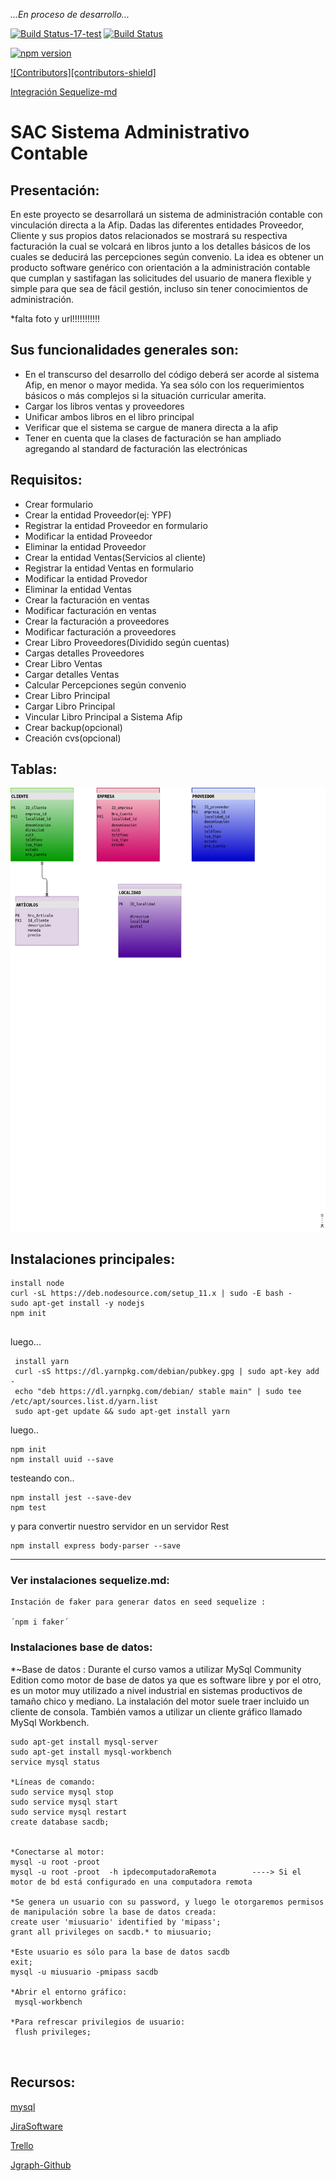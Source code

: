 _...En proceso de desarrollo..._

[![Build Status-17-test](https://travis-ci.org/nataliaMarzec/sac.svg?branch=17-testeo)](https://travis-ci.org/nataliaMarzec/sac) [![Build Status](https://travis-ci.org/nataliaMarzec/sac.svg?branch=master)](https://travis-ci.org/nataliaMarzec/sac)

[![npm version](https://badge.fury.io/js/sequelize-cli.svg)](https://badge.fury.io/js/sequelize-cli)

[![Contributors][contributors-shield]](https://github.com/nataliaMarzec/sac/graphs/contributors)



 [Integración Sequelize-md](md/sequelize.md)

# SAC Sistema Administrativo Contable

## Presentación:

 En este proyecto se desarrollará un sistema de administración contable con vinculación directa a la Afip.
 Dadas las diferentes entidades Proveedor, Cliente y sus propios datos relacionados se mostrará su respectiva facturación la cual se volcará 
en libros junto a los detalles básicos de los cuales se deducirá las percepciones según convenio.
 La idea es obtener un producto software genérico con orientación a la administración contable que cumplan y sastifagan las solicitudes
del usuario de manera flexible y simple para que sea de fácil gestión, incluso sin tener conocimientos de administración.


  *falta foto y url!!!!!!!!!!!

## Sus funcionalidades generales son:

- En el transcurso del desarrollo del código deberá ser acorde al sistema Afip, en menor o mayor medida. Ya sea
 sólo con los requerimientos básicos o más complejos si la situación curricular amerita.
- Cargar los libros ventas y proveedores 
- Unificar ambos libros en el libro principal
- Verificar que el sistema se cargue de manera directa a la afip
- Tener en cuenta que la clases de facturación se han ampliado agregando al standard de facturación las electrónicas

## Requisitos:
- Crear formulario
- Crear la entidad Proveedor(ej: YPF)
- Registrar la entidad Proveedor en formulario
- Modificar la entidad Proveedor
- Eliminar la entidad Proveedor
- Crear la entidad Ventas(Servicios al cliente)
- Registrar la entidad Ventas en formulario
- Modificar la entidad Provedor
- Eliminar la entidad Ventas
- Crear la facturación en ventas
- Modificar facturación en ventas
- Crear la facturación a proveedores
- Modificar facturación a proveedores
- Crear Libro Proveedores(Dividido según cuentas)
- Cargas detalles Proveedores
- Crear Libro Ventas
- Cargar detalles Ventas
- Calcular Percepciones según convenio
- Crear Libro Principal
- Cargar Libro Principal
- Vincular Libro Principal a Sistema Afip
- Crear backup(opcional)
- Creación cvs(opcional)

## Tablas:

![Esquema Base de datos](tablas.png)



## Instalaciones principales:
  ~~~
  install node
  curl -sL https://deb.nodesource.com/setup_11.x | sudo -E bash -
  sudo apt-get install -y nodejs 
  npm init 


  ~~~
luego...
~~~
 install yarn
 curl -sS https://dl.yarnpkg.com/debian/pubkey.gpg | sudo apt-key add -
 echo "deb https://dl.yarnpkg.com/debian/ stable main" | sudo tee /etc/apt/sources.list.d/yarn.list
 sudo apt-get update && sudo apt-get install yarn
~~~
luego..
~~~
npm init
npm install uuid --save
~~~
testeando con..
~~~
npm install jest --save-dev
npm test
~~~
y para convertir nuestro servidor en un servidor Rest
~~~
npm install express body-parser --save
~~~
___
 
### Ver instalaciones sequelize.md:
    Instación de faker para generar datos en seed sequelize :
    
    ´npm i faker´

### Instalaciones base de datos:
*~Base de datos :
 Durante el curso vamos a utilizar MySql Community Edition como motor de base de datos ya que es software libre y por el otro, es un motor
 muy utilizado a nivel industrial en sistemas productivos de tamaño chico y mediano.
 La instalación del motor suele traer incluido un cliente de consola. También vamos a utilizar un cliente gráfico llamado MySql Workbench.

 ~~~
 sudo apt-get install mysql-server
 sudo apt-get install mysql-workbench
 service mysql status 
 
 *Líneas de comando:
 sudo service mysql stop
 sudo service mysql start
 sudo service mysql restart
 create database sacdb;


 *Conectarse al motor:
 mysql -u root -proot 
 mysql -u root -proot  -h ipdecomputadoraRemota        ----> Si el motor de bd está configurado en una computadora remota
 
 *Se genera un usuario con su password, y luego le otorgaremos permisos de manipulación sobre la base de datos creada:
 create user 'miusuario' identified by 'mipass';
 grant all privileges on sacdb.* to miusuario; 

 *Este usuario es sólo para la base de datos sacdb
 exit;
 mysql -u miusuario -pmipass sacdb

 *Abrir el entorno gráfico:
  mysql-workbench
  
 *Para refrescar privilegios de usuario:
  flush privileges;



 ~~~
 
 
 
 
 
 ## Recursos:
 
[mysql](https://www.jveweb.net/archivo/2011/03/manejando-mysql-desde-la-linea-de-comandos.html)

[JiraSoftware](https://software-a-medida.atlassian.net)

[Trello](https://trello.com/b/wgBQkeNf/sac-sistema-administrativo-contable)

[Jgraph-Github](http://jgraph.github.io/drawio-github)
 

